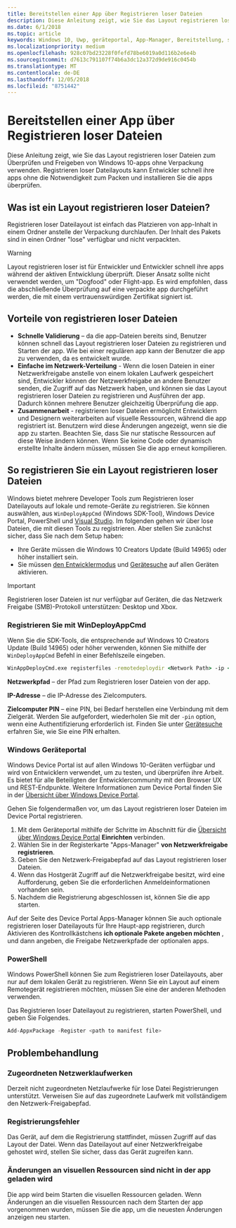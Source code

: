 ```yaml
---
title: Bereitstellen einer App über Registrieren loser Dateien
description: Diese Anleitung zeigt, wie Sie das Layout registrieren loser Dateien zum Überprüfen und Freigeben von Windows 10-apps ohne Verpackung verwenden.
ms.date: 6/1/2018
ms.topic: article
keywords: Windows 10, Uwp, geräteportal, App-Manager, Bereitstellung, sdk
ms.localizationpriority: medium
ms.openlocfilehash: 928c07bd23228f0fefd78be6019a0d116b2e6e4b
ms.sourcegitcommit: d7613c791107f74b6a3dc12a372d9de916c0454b
ms.translationtype: MT
ms.contentlocale: de-DE
ms.lasthandoff: 12/05/2018
ms.locfileid: "8751442"
---
```

# <a name="deploy-an-app-through-loose-file-registration"></a>Bereitstellen einer App über Registrieren loser Dateien 

Diese Anleitung zeigt, wie Sie das Layout registrieren loser Dateien zum Überprüfen und Freigeben von Windows 10-apps ohne Verpackung verwenden. Registrieren loser Dateilayouts kann Entwickler schnell ihre apps ohne die Notwendigkeit zum Packen und installieren Sie die apps überprüfen. 

## <a name="what-is-a-loose-file-layout"></a>Was ist ein Layout registrieren loser Dateien?

Registrieren loser Dateilayout ist einfach das Platzieren von app-Inhalt in einem Ordner anstelle der Verpackung durchlaufen. Der Inhalt des Pakets sind in einen Ordner "lose" verfügbar und nicht verpackten. 

> [!WARNING]
> Layout registrieren loser ist für Entwickler und Entwickler schnell ihre apps während der aktiven Entwicklung überprüft. Dieser Ansatz sollte nicht verwendet werden, um "Dogfood" oder Flight-app. Es wird empfohlen, dass die abschließende Überprüfung auf eine verpackte app durchgeführt werden, die mit einem vertrauenswürdigen Zertifikat signiert ist. 

## <a name="advantages-of-loose-file-registration"></a>Vorteile von registrieren loser Dateien

- **Schnelle Validierung** – da die app-Dateien bereits sind, Benutzer können schnell das Layout registrieren loser Dateien zu registrieren und Starten der app. Wie bei einer regulären app kann der Benutzer die app zu verwenden, da es entwickelt wurde. 
- **Einfache im Netzwerk-Verteilung** - Wenn die losen Dateien in einer Netzwerkfreigabe anstelle von einem lokalen Laufwerk gespeichert sind, Entwickler können der Netzwerkfreigabe an andere Benutzer senden, die Zugriff auf das Netzwerk haben, und können sie das Layout registrieren loser Dateien zu registrieren und Ausführen der app. Dadurch können mehrere Benutzer gleichzeitig Überprüfung die app. 
- **Zusammenarbeit** - registrieren loser Dateien ermöglicht Entwicklern und Designern weiterarbeiten auf visuelle Ressourcen, während die app registriert ist. Benutzern wird diese Änderungen angezeigt, wenn sie die app zu starten. Beachten Sie, dass Sie nur statische Ressourcen auf diese Weise ändern können. Wenn Sie keine Code oder dynamisch erstellte Inhalte ändern müssen, müssen Sie die app erneut kompilieren.

## <a name="how-to-register-a-loose-file-layout"></a>So registrieren Sie ein Layout registrieren loser Dateien

Windows bietet mehrere Developer Tools zum Registrieren loser Dateilayouts auf lokale und remote-Geräte zu registrieren. Sie können auswählen, aus `WinDeployAppCmd` (Windows SDK-Tool), Windows Device Portal, PowerShell und [Visual Studio](https://docs.microsoft.com/windows/uwp/debug-test-perf/deploying-and-debugging-uwp-apps#register-layout-from-network). Im folgenden gehen wir über lose Dateien, die mit diesen Tools zu registrieren. Aber stellen Sie zunächst sicher, dass Sie nach dem Setup haben:

- Ihre Geräte müssen die Windows 10 Creators Update (Build 14965) oder höher installiert sein.
- Sie müssen [den Entwicklermodus](https://msdn.microsoft.com/windows/uwp/get-started/enable-your-device-for-development) und [Gerätesuche](https://docs.microsoft.com/en-us/windows/uwp/get-started/enable-your-device-for-development#device-discovery) auf allen Geräten aktivieren.

> [!IMPORTANT]
> Registrieren loser Dateien ist nur verfügbar auf Geräten, die das Netzwerk Freigabe (SMB)-Protokoll unterstützen: Desktop und Xbox. 

### <a name="register-with-windeployappcmd"></a>Registrieren Sie mit WinDeployAppCmd

Wenn Sie die SDK-Tools, die entsprechende auf Windows 10 Creators Update (Build 14965) oder höher verwenden, können Sie mithilfe der `WinDeployAppCmd` Befehl in einer Befehlszeile eingeben.

```cmd
WinAppDeployCmd.exe registerfiles -remotedeploydir <Network Path> -ip <IP Address> -pin <target machine PIN>
```

**Netzwerkpfad** – der Pfad zum Registrieren loser Dateien von der app.

**IP-Adresse** – die IP-Adresse des Zielcomputers.

**Zielcomputer PIN** – eine PIN, bei Bedarf herstellen eine Verbindung mit dem Zielgerät. Werden Sie aufgefordert, wiederholen Sie mit der `-pin` option, wenn eine Authentifizierung erforderlich ist. Finden Sie unter [Gerätesuche](https://docs.microsoft.com/windows/uwp/get-started/enable-your-device-for-development#device-discovery) erfahren Sie, wie Sie eine PIN erhalten.

### <a name="windows-device-portal"></a>Windows Geräteportal

Windows Device Portal ist auf allen Windows 10-Geräten verfügbar und wird von Entwicklern verwendet, um zu testen, und überprüfen ihre Arbeit. Es bietet für alle Beteiligten der Entwicklercommunity mit den Browser UX und REST-Endpunkte. Weitere Informationen zum Device Portal finden Sie in der [Übersicht über Windows Device Portal](device-portal.md).

Gehen Sie folgendermaßen vor, um das Layout registrieren loser Dateien im Device Portal registrieren.

1. Mit dem Geräteportal mithilfe der Schritte im Abschnitt für die [Übersicht über Windows Device Portal](device-portal.md) **Einrichten** verbinden.
1. Wählen Sie in der Registerkarte "Apps-Manager" **von Netzwerkfreigabe registrieren**.
1. Geben Sie den Netzwerk-Freigabepfad auf das Layout registrieren loser Dateien. 
1. Wenn das Hostgerät Zugriff auf die Netzwerkfreigabe besitzt, wird eine Aufforderung, geben Sie die erforderlichen Anmeldeinformationen vorhanden sein.
1. Nachdem die Registrierung abgeschlossen ist, können Sie die app starten.

Auf der Seite des Device Portal Apps-Manager können Sie auch optionale registrieren loser Dateilayouts für Ihre Haupt-app registrieren, durch Aktivieren des Kontrollkästchens **ich optionale Pakete angeben möchten** , und dann angeben, die Freigabe Netzwerkpfade der optionalen apps. 

### <a name="powershell"></a>PowerShell 

Windows PowerShell können Sie zum Registrieren loser Dateilayouts, aber nur auf dem lokalen Gerät zu registrieren. Wenn Sie ein Layout auf einem Remotegerät registrieren möchten, müssen Sie eine der anderen Methoden verwenden. 

Das Registrieren loser Dateilayout zu registrieren, starten PowerShell, und geben Sie Folgendes.

```PowerShell
Add-AppxPackage -Register <path to manifest file>
```

## <a name="troubleshooting"></a>Problembehandlung

### <a name="mapped-network-drives"></a>Zugeordneten Netzwerklaufwerken
Derzeit nicht zugeordneten Netzlaufwerke für lose Datei Registrierungen unterstützt. Verweisen Sie auf das zugeordnete Laufwerk mit vollständigem den Netzwerk-Freigabepfad.

### <a name="registration-failure"></a>Registrierungsfehler
Das Gerät, auf dem die Registrierung stattfindet, müssen Zugriff auf das Layout der Datei. Wenn das Dateilayout auf einer Netzwerkfreigabe gehostet wird, stellen Sie sicher, dass das Gerät zugreifen kann. 

### <a name="modifications-to-visual-assets-arent-being-loaded-in-the-app"></a>Änderungen an visuellen Ressourcen sind nicht in der app geladen wird 
Die app wird beim Starten die visuellen Ressourcen geladen. Wenn Änderungen an die visuellen Ressourcen nach dem Starten der app vorgenommen wurden, müssen Sie die app, um die neuesten Änderungen anzeigen neu starten.